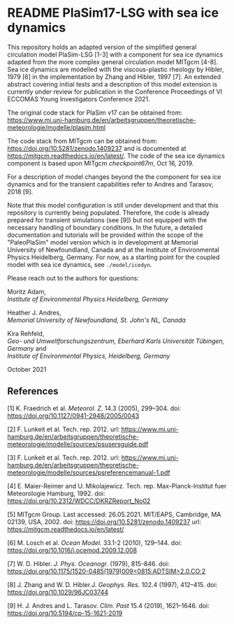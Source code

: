 # README PlaSim17-LSG with sea ice dynamics

This repository holds an adapted version of the simplified general circulation model PlaSim-LSG \[1-3\] with a component for sea ice dynamics adapted from the more complex general circulation model MITgcm \[4-8\].
Sea ice dynamics are modelled with the viscous-plastic rheology by Hibler, 1979 \[6\] in the implementation by Zhang and Hibler, 1997 \[7\].
An extended abstract covering initial tests and a description of this model extension is currently under review for publication in the Conference Proceedings of VI ECCOMAS Young Investigators Conference 2021.

The original code stack for PlaSim v17 can be obtained from: https://www.mi.uni-hamburg.de/en/arbeitsgruppen/theoretische-meteorologie/modelle/plasim.html

The code stack from MITgcm can be obtained from: https://doi.org/10.5281/zenodo.1409237 and is documented at https://mitgcm.readthedocs.io/en/latest/. The code of the sea ice dynamics component is based upon MITgcm *checkpoint67m*, Oct 16, 2019.

For a description of model changes beyond the the component for sea ice dynamics and for the transient capabilities refer to Andres and Tarasov, 2018 \[9\].

Note that this model configuration is still under development and that this repository is currently being populated. Therefore, the code is already prepared for transient simulations (see \[9\]) but not equipped with the necessary handling of boundary conditions. In the future, a detailed documentation and tutorials will be provided within the scope of the "PaleoPlaSim" model version which is in development at Memorial University of Newfoundland, Canada and at the Institute of Environmental Physics Heidelberg, Germany. For now, as a starting point for the coupled model with sea ice dynamics, see `./model/icedyn`.

Please reach out to the authors for questions:

Moritz Adam,  
*Institute of Environmental Physics Heidelberg, Germany*

Heather J. Andres,  
*Memorial University of Newfoundland, St. John's NL, Canada*

Kira Rehfeld,  
*Geo- und Umweltforschungszentrum, Eberhard Karls Universität Tübingen, Germany* and  
*Institute of Environmental Physics, Heidelberg, Germany*

October 2021

## References

\[1\] K. Fraedrich et al. *Meteorol. Z.* 14.3 (2005), 299–304. doi: https://doi.org/10.1127/0941-2948/2005/0043

\[2\] F. Lunkeit et al. Tech. rep. 2012. url: https://www.mi.uni-hamburg.de/en/arbeitsgruppen/theoretische-meteorologie/modelle/sources/psusersguide.pdf

\[3\] F. Lunkeit et al. Tech. rep. 2012. url: https://www.mi.uni-hamburg.de/en/arbeitsgruppen/theoretische-meteorologie/modelle/sources/psreferencemanual-1.pdf

\[4\] E. Maier-Reimer and U. Mikolajewicz. Tech. rep. Max-Planck-Institut fuer Meteorologie Hamburg, 1992. doi: https://doi.org/10.2312/WDCC/DKRZReport_No02

\[5\] MITgcm Group. Last accessed: 26.05.2021. MIT/EAPS, Cambridge, MA  02139, USA, 2002. doi: https://doi.org/10.5281/zenodo.1409237 url: https://mitgcm.readthedocs.io/en/latest/

\[6\] M. Losch et al. *Ocean Model.* 33.1-2 (2010), 129–144. doi: https://doi.org/10.1016/j.ocemod.2009.12.008

\[7\] W. D. Hibler. *J. Phys. Oceanogr.* (1979), 815-846. doi: [https://doi.org/10.1175/1520-0485(1979)009<0815:ADTSIM>2.0.CO;2](https://doi.org/10.1175/1520-0485(1979)009<0815:ADTSIM>2.0.CO;2)

\[8\] J. Zhang and W. D. Hibler.J. *Geophys. Res.* 102.4 (1997), 412–415. doi: https://doi.org/10.1029/96JC03744

\[9\] H. J. Andres and L. Tarasov. *Clim. Past* 15.4 (2019), 1621–1646. doi: https://doi.org/10.5194/cp-15-1621-2019
